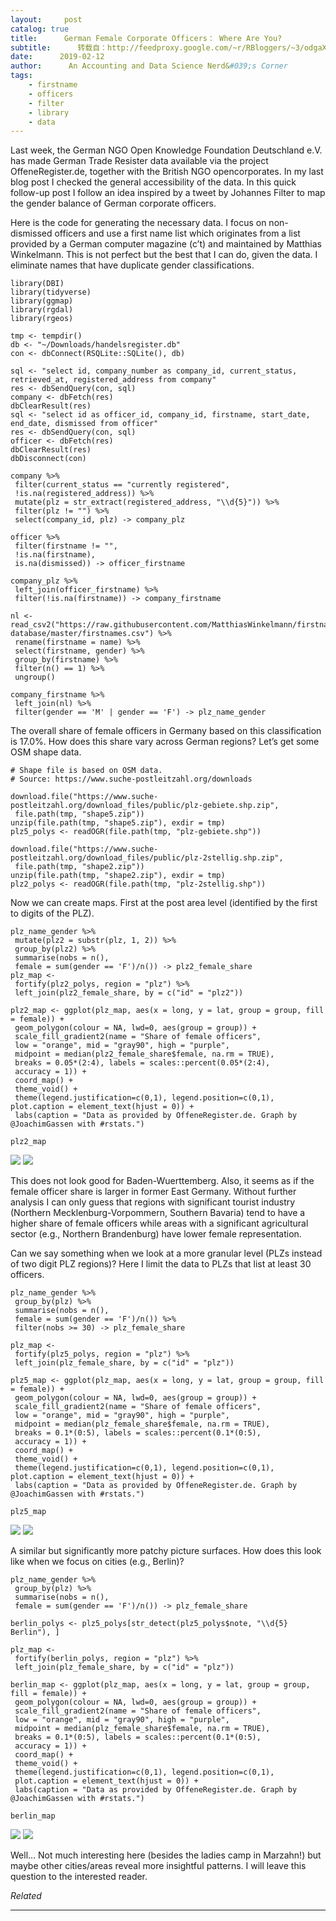 ```yaml
---
layout:     post
catalog: true
title:      German Female Corporate Officers： Where Are You?
subtitle:      转载自：http://feedproxy.google.com/~r/RBloggers/~3/odgaX_cHtU4/
date:      2019-02-12
author:      An Accounting and Data Science Nerd&#039;s Corner
tags:
    - firstname
    - officers
    - filter
    - library
    - data
---
```






Last week, the German NGO Open Knowledge Foundation Deutschland e.V. has made German Trade Resister data available via the project OffeneRegister.de, together with the British NGO opencorporates. In my last blog post I checked the general accessibility of the data. In this quick follow-up post I follow an idea inspired by a tweet by Johannes Filter to map the gender balance of German corporate officers.

Here is the code for generating the necessary data. I focus on non-dismissed officers and use a first name list which originates from a list provided by a German computer magazine (c’t) and maintained by Matthias Winkelmann. This is not perfect but the best that I can do, given the data. I eliminate names that have duplicate gender classifications.

```
library(DBI)
library(tidyverse)
library(ggmap)
library(rgdal)
library(rgeos)

tmp <- tempdir()
db <- "~/Downloads/handelsregister.db"
con <- dbConnect(RSQLite::SQLite(), db)

sql <- "select id, company_number as company_id, current_status, retrieved_at, registered_address from company"
res <- dbSendQuery(con, sql)
company <- dbFetch(res)
dbClearResult(res)
sql <- "select id as officer_id, company_id, firstname, start_date, end_date, dismissed from officer"
res <- dbSendQuery(con, sql)
officer <- dbFetch(res)
dbClearResult(res)
dbDisconnect(con)

company %>%
 filter(current_status == "currently registered",
 !is.na(registered_address)) %>%
 mutate(plz = str_extract(registered_address, "\\d{5}")) %>%
 filter(plz != "") %>%
 select(company_id, plz) -> company_plz

officer %>%
 filter(firstname != "",
 !is.na(firstname),
 is.na(dismissed)) -> officer_firstname

company_plz %>%
 left_join(officer_firstname) %>%
 filter(!is.na(firstname)) -> company_firstname

nl <- read_csv2("https://raw.githubusercontent.com/MatthiasWinkelmann/firstname-database/master/firstnames.csv") %>%
 rename(firstname = name) %>%
 select(firstname, gender) %>%
 group_by(firstname) %>%
 filter(n() == 1) %>%
 ungroup()

company_firstname %>%
 left_join(nl) %>%
 filter(gender == 'M' | gender == 'F') -> plz_name_gender
```

The overall share of female officers in Germany based on this classification is 17.0%. How does this share vary across German regions? Let’s get some OSM shape data.

```
# Shape file is based on OSM data.
# Source: https://www.suche-postleitzahl.org/downloads

download.file("https://www.suche-postleitzahl.org/download_files/public/plz-gebiete.shp.zip",
 file.path(tmp, "shape5.zip"))
unzip(file.path(tmp, "shape5.zip"), exdir = tmp)
plz5_polys <- readOGR(file.path(tmp, "plz-gebiete.shp"))

download.file("https://www.suche-postleitzahl.org/download_files/public/plz-2stellig.shp.zip",
 file.path(tmp, "shape2.zip"))
unzip(file.path(tmp, "shape2.zip"), exdir = tmp)
plz2_polys <- readOGR(file.path(tmp, "plz-2stellig.shp"))
```

Now we can create maps. First at the post area level (identified by the first to digits of the PLZ).

```
plz_name_gender %>%
 mutate(plz2 = substr(plz, 1, 2)) %>%
 group_by(plz2) %>%
 summarise(nobs = n(),
 female = sum(gender == 'F')/n()) -> plz2_female_share
plz_map <- 
 fortify(plz2_polys, region = "plz") %>% 
 left_join(plz2_female_share, by = c("id" = "plz2"))

plz2_map <- ggplot(plz_map, aes(x = long, y = lat, group = group, fill = female)) +
 geom_polygon(colour = NA, lwd=0, aes(group = group)) + 
 scale_fill_gradient2(name = "Share of female officers", 
 low = "orange", mid = "gray90", high = "purple", 
 midpoint = median(plz2_female_share$female, na.rm = TRUE),
 breaks = 0.05*(2:4), labels = scales::percent(0.05*(2:4), 
 accuracy = 1)) + 
 coord_map() +
 theme_void() +
 theme(legend.justification=c(0,1), legend.position=c(0,1), plot.caption = element_text(hjust = 0)) +
 labs(caption = "Data as provided by OffeneRegister.de. Graph by @JoachimGassen with #rstats.")

plz2_map
```

![](https://i1.wp.com/joachim-gassen.github.io/post/2019-02-12-female_officers_where_are_you_files/figure-html/plot_plz2-1.png?w=450&ssl=1)
![](https://i1.wp.com/joachim-gassen.github.io/post/2019-02-12-female_officers_where_are_you_files/figure-html/plot_plz2-1.png?w=450&ssl=1)


This does not look good for Baden-Wuerttemberg. Also, it seems as if the female officer share is larger in former East Germany. Without further analysis I can only guess that regions with significant tourist industry (Northern Mecklenburg-Vorpommern, Southern Bavaria) tend to have a higher share of female officers while areas with a significant agricultural sector (e.g., Northern Brandenburg) have lower female representation.

Can we say something when we look at a more granular level (PLZs instead of two digit PLZ regions)? Here I limit the data to PLZs that list at least 30 officers.

```
plz_name_gender %>%
 group_by(plz) %>%
 summarise(nobs = n(),
 female = sum(gender == 'F')/n()) %>%
 filter(nobs >= 30) -> plz_female_share

plz_map <- 
 fortify(plz5_polys, region = "plz") %>% 
 left_join(plz_female_share, by = c("id" = "plz"))

plz5_map <- ggplot(plz_map, aes(x = long, y = lat, group = group, fill = female)) +
 geom_polygon(colour = NA, lwd=0, aes(group = group)) + 
 scale_fill_gradient2(name = "Share of female officers", 
 low = "orange", mid = "gray90", high = "purple", 
 midpoint = median(plz_female_share$female, na.rm = TRUE),
 breaks = 0.1*(0:5), labels = scales::percent(0.1*(0:5), 
 accuracy = 1)) + 
 coord_map() +
 theme_void() +
 theme(legend.justification=c(0,1), legend.position=c(0,1), plot.caption = element_text(hjust = 0)) +
 labs(caption = "Data as provided by OffeneRegister.de. Graph by @JoachimGassen with #rstats.")

plz5_map
```

![](https://i0.wp.com/joachim-gassen.github.io/post/2019-02-12-female_officers_where_are_you_files/figure-html/plot_plz5-1.png?w=450&ssl=1)
![](https://i0.wp.com/joachim-gassen.github.io/post/2019-02-12-female_officers_where_are_you_files/figure-html/plot_plz5-1.png?w=450&ssl=1)


A similar but significantly more patchy picture surfaces. How does this look like when we focus on cities (e.g., Berlin)?

```
plz_name_gender %>%
 group_by(plz) %>%
 summarise(nobs = n(),
 female = sum(gender == 'F')/n()) -> plz_female_share

berlin_polys <- plz5_polys[str_detect(plz5_polys$note, "\\d{5} Berlin"), ]

plz_map <-
 fortify(berlin_polys, region = "plz") %>%
 left_join(plz_female_share, by = c("id" = "plz"))

berlin_map <- ggplot(plz_map, aes(x = long, y = lat, group = group, fill = female)) +
 geom_polygon(colour = NA, lwd=0, aes(group = group)) + 
 scale_fill_gradient2(name = "Share of female officers", 
 low = "orange", mid = "gray90", high = "purple", 
 midpoint = median(plz_female_share$female, na.rm = TRUE),
 breaks = 0.1*(0:5), labels = scales::percent(0.1*(0:5), 
 accuracy = 1)) + 
 coord_map() +
 theme_void() +
 theme(legend.justification=c(0,1), legend.position=c(0,1), 
 plot.caption = element_text(hjust = 0)) +
 labs(caption = "Data as provided by OffeneRegister.de. Graph by @JoachimGassen with #rstats.")

berlin_map
```

![](https://i0.wp.com/joachim-gassen.github.io/post/2019-02-12-female_officers_where_are_you_files/figure-html/plot_berlin-1.png?w=450&ssl=1)
![](https://i0.wp.com/joachim-gassen.github.io/post/2019-02-12-female_officers_where_are_you_files/figure-html/plot_berlin-1.png?w=450&ssl=1)


Well… Not much interesting here (besides the ladies camp in Marzahn!) but maybe other cities/areas reveal more insightful patterns. I will leave this question to the interested reader.


*Related*








---
